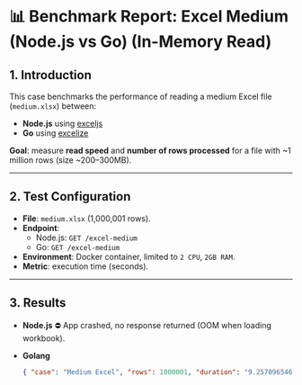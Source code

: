 # 📊 Benchmark Report: Excel Medium (Node.js vs Go) (In-Memory Read)

## 1. Introduction

This case benchmarks the performance of reading a medium Excel file (`medium.xlsx`) between:

- **Node.js** using [exceljs](https://www.npmjs.com/package/exceljs)
- **Go** using [excelize](https://github.com/xuri/excelize)

**Goal**: measure **read speed** and **number of rows processed** for a file with ~1 million rows (size ~200–300MB).

---

## 2. Test Configuration

- **File**: `medium.xlsx` (1,000,001 rows).
- **Endpoint**:
  - Node.js: `GET /excel-medium`
  - Go: `GET /excel-medium`
- **Environment**: Docker container, limited to `2 CPU`, `2GB RAM`.
- **Metric**: execution time (seconds).

---

## 3. Results

- **Node.js**
  ⛔ App crashed, no response returned (OOM when loading workbook).

- **Golang**
  ```json
  { "case": "Medium Excel", "rows": 1000001, "duration": "9.257096546s" }
  ```
